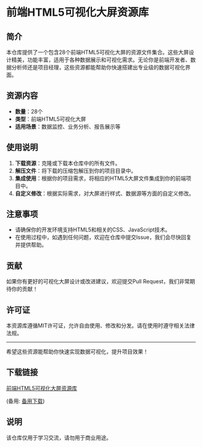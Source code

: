 # 前端HTML5可视化大屏资源库

## 简介
本仓库提供了一个包含28个前端HTML5可视化大屏的资源文件集合。这些大屏设计精美，功能丰富，适用于各种数据展示和可视化需求。无论你是前端开发者、数据分析师还是项目经理，这些资源都能帮助你快速搭建出专业级的数据可视化界面。

## 资源内容
- **数量**：28个
- **类型**：前端HTML5可视化大屏
- **适用场景**：数据监控、业务分析、报告展示等

## 使用说明
1. **下载资源**：克隆或下载本仓库中的所有文件。
2. **解压文件**：将下载的压缩包解压到你的项目目录中。
3. **集成使用**：根据你的项目需求，将相应的HTML5大屏文件集成到你的前端项目中。
4. **自定义修改**：根据实际需求，对大屏进行样式、数据源等方面的自定义修改。

## 注意事项
- 请确保你的开发环境支持HTML5和相关的CSS、JavaScript技术。
- 在使用过程中，如遇到任何问题，欢迎在仓库中提交Issue，我们会尽快回复并提供帮助。

## 贡献
如果你有更好的可视化大屏设计或改进建议，欢迎提交Pull Request，我们非常期待你的贡献！

## 许可证
本资源库遵循MIT许可证，允许自由使用、修改和分发。请在使用时遵守相关法律法规。

---

希望这些资源能帮助你快速实现数据可视化，提升项目效果！

## 下载链接
[前端HTML5可视化大屏资源库](https://pan.quark.cn/s/ce25ea1fa6e3) 

(备用: [备用下载](https://pan.baidu.com/s/1DUm0l3ZzyBT5ItiKv_vBQQ?pwd=1234))

## 说明

该仓库仅用于学习交流，请勿用于商业用途。
